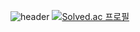 
![header](https://capsule-render.vercel.app/api?type=waving&color=gradient&customColorList=10&height=200&text=Sateed.&fontSize=50&animation=twinkling&fontAlign=68&fontAlignY=36)
[![Solved.ac 프로필](http://mazassumnida.wtf/api/v2/generate_badge?boj=xen192)](https://solved.ac/xen192)
<!--
**SauteedX/SauteedX** is a ✨ _special_ ✨ repository because its `README.md` (this file) appears on your GitHub profile.

Here are some ideas to get you started:

- 🔭 I’m currently working on ...
- 🌱 I’m currently learning ...
- 👯 I’m looking to collaborate on ...
- 🤔 I’m looking for help with ...
- 💬 Ask me about ...
- 📫 How to reach me: ...
- 😄 Pronouns: ...
- ⚡ Fun fact: ...
-->
